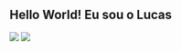 ## Hello World! Eu sou o Lucas 

<a href="https://www.linkedin.com/in/lucas-almeida17?lipi=urn%3Ali%3Apage%3Ad_flagship3_profile_view_base_contact_details%3BFdg0EOmgT8%2B83a4qOs6CaA%3D%3D"><img src="https://img.shields.io/badge/LinkedIn-0077B5?style=for-the-badge&logo=linkedin&logoColor=white"></a>
<a href="mailto:lucas.santos17444@gmail.com"><img src="https://img.shields.io/badge/Gmail-D14836?style=for-the-badge&logo=gmail&logoColor=white"></a>
